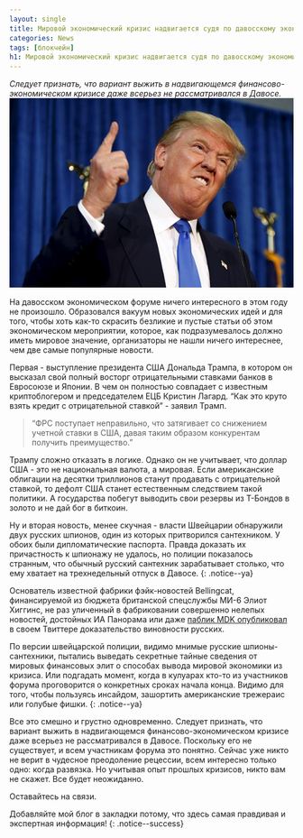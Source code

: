 ```yaml
---
layout: single
title: Мировой экономический кризис надвигается судя по давосскому экономическому форуму
categories: News
tags: [блокчейн]
h1: Мировой экономический кризис надвигается судя по давосскому экономическому форуму
---
```

*Следует признать, что вариант выжить в надвигающемся финансово-экономическом кризисе даже всерьез не рассматривался в Давосе.*
![trump](/assets/images/news/trump.jpg)


На давосском экономическом форуме ничего интересного в этом году не произошло. 
Образовался вакуум новых экономических идей и для того, чтобы хоть как-то скрасить безликие и пустые статьи об этом экономическом мероприятии, которое, как подразумевалось должно иметь мировое значение, организаторы не нашли ничего интереснее, чем две самые популярные новости.

Первая - выступление президента США Дональда Трампа, в котором он высказал свой полный восторг отрицательными ставками банков в Евросоюзе и Японии. В чем он полностью совпадает с известным криптоблогером  и председателем ЕЦБ Кристин Лагард.
“Как это круто взять кредит с отрицательной ставкой” - заявил Трамп. 

>“ФРС поступает неправильно, что затягивает со снижением учетной ставки в США, давая таким образом конкурентам получить преимущество.” 

Трампу сложно отказать в логике. Однако он не учитывает, что доллар США - это не национальная валюта, а мировая. Если американские облигации на десятки триллионов станут продавать с отрицательной ставкой, то дефолт США станет естественным следствием такой политики. А государства побегут выводить свои резервы из Т-Бондов в золото и не дай бог в биткоин.

Ну и вторая новость, менее скучная  - власти Швейцарии обнаружили двух русских шпионов, один из которых притворился сантехником. У обоих были дипломатические паспорта. Правда доказать их причастность к шпионажу не удалось, но полиции показалось странным, что обычный русский сантехник зарабатывает столько, что ему хватает на трехнедельный отпуск в Давосе. 
{: .notice--ya}

Основатель известной фабрики фэйк-новостей Bellingcat, финансируемой из бюджета британской спецслужбы МИ-6 Элиот Хиггинс, не раз уличенный в фабриковании совершенно нелепых новостей, достойных ИА Панорама или даже [паблик MDK опубликовал](https://twitter.com/EliotHiggins/status/1219618810933714945)  в своем Твиттере доказательство виновности русских. 

По версии швейцарской полиции, видимо мнимые русские шпионы-сантехники, пытались выведать секретные тайные сведения от мировых финансовых элит о способах вывода мировой экономики из кризиса. Или подгадать момент, когда в кулуарах кто-то из участников форума проговорится о конкретных сроках начала конца. Видимо для того, чтобы пользуясь инсайдом, зашортить американские трежераис или голубые фишки.
{: .notice--ya}

Все это смешно и грустно одновременно. Следует признать, что вариант выжить в надвигающемся финансово-экономическом кризисе даже всерьез не рассматривался в Давосе. Поскольку его не существует, и всем участникам форума это понятно. Сейчас уже никто не верит в чудесное преодоление рецессии, всем интересно только одно: когда развязка. Но учитывая опыт прошлых кризисов, никто вам не скажет. Все будет неожиданно.


Оставайтесь на связи.


Добавляйте мой блог в закладки потому, что здесь самая правдивая и экспертная информация!
{: .notice--success}